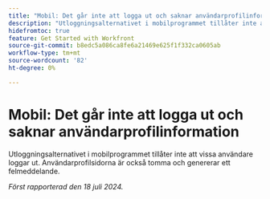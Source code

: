 ```yaml
---
title: "Mobil: Det går inte att logga ut och saknar användarprofilinformation"
description: "Utloggningsalternativet i mobilprogrammet tillåter inte att vissa användare loggar ut. Användarprofilsidorna är också tomma och genererar ett felmeddelande."
hidefromtoc: true
feature: Get Started with Workfront
source-git-commit: b8edc5a086ca8fe6a21469e625f1f332ca0605ab
workflow-type: tm+mt
source-wordcount: '82'
ht-degree: 0%

---
```



# Mobil: Det går inte att logga ut och saknar användarprofilinformation

Utloggningsalternativet i mobilprogrammet tillåter inte att vissa användare loggar ut. Användarprofilsidorna är också tomma och genererar ett felmeddelande.

_Först rapporterad den 18 juli 2024._